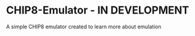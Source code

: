 # CHIP8-Emulator - IN DEVELOPMENT
A simple CHIP8 emulator created to learn more about emulation<br>

